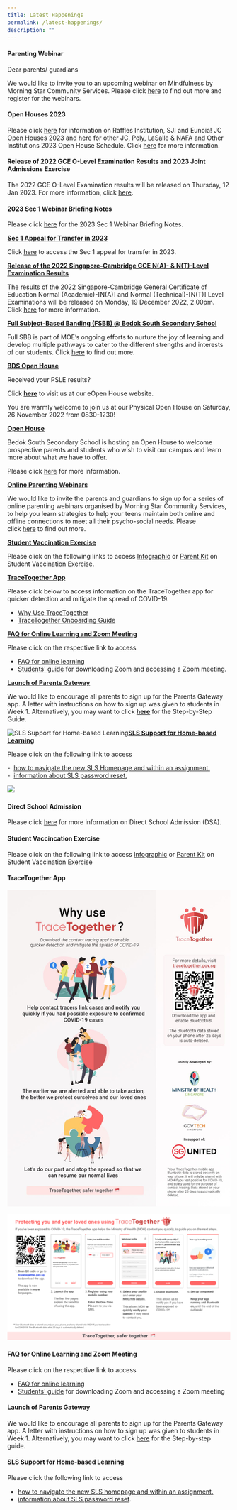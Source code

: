 ```yaml
---
title: Latest Happenings
permalink: /latest-happenings/
description: ""
---
```

#### Parenting Webinar

Dear parents/ guardians

We would like to invite you to an upcoming webinar on Mindfulness by Morning Star Community Services. Please click [here](https://mailchi.mp/morningstar/webinar-mindfulness?e=f91eb6b78a) to find out more and register for the webinars. 


#### Open Houses 2023

Please click [here](/files/Open%20Houses%202023%20RI%20SJI%20and%20Eunoia.pdf) for information on Raffles Institution, SJI and Eunoia! JC Open Houses 2023 and [here](/files/2023%20Open%20House%20SchedulePolyJC.pdf) for other JC, Poly, LaSalle & NAFA and Other Institutions 2023 Open House Schedule. Click [here](/information-and-links/For-Students/Open-House-2023/) for more information.


#### Release of 2022 GCE O-Level Examination Results and 2023 Joint Admissions Exercise

The 2022 GCE O-Level Examination results will be released on Thursday, 12 Jan 2023. For more information, click [here](/information-and-links/For-Students/2022-O-Level-Results-Release/).

#### 2023 Sec 1 Webinar Briefing Notes

Please click [here](/files/2023%20Welcome_Sec%201.pdf) for the 2023 Sec 1 Webinar Briefing Notes.

[**Sec 1 Appeal for Transfer in 2023**](https://bedoksouthsec.moe.edu.sg/#)

Click [here](https://bedoksouthsec-moe-edu-sg-admin.cwp.sg/information-for-sec-1-2023/secondary-1-appeal-for-transfer-in-2023) to access the Sec 1 appeal for transfer in 2023.

[**Release of the 2022 Singapore-Cambridge GCE N(A)- & N(T)-Level Examination Results**](https://bedoksouthsec.moe.edu.sg/#)

The results of the 2022 Singapore-Cambridge General Certificate of Education Normal (Academic)-\[N(A)\] and Normal (Technical)-\[N(T)\] Level Examinations will be released on Monday, 19 December 2022, 2.00pm. Click [here](https://bedoksouthsec-moe-edu-sg-admin.cwp.sg/information-and-links/for-students/2022-n-a-n-t-results-release) for more information.

[**Full Subject-Based Banding (FSBB) @ Bedok South Secondary School**](https://bedoksouthsec.moe.edu.sg/#)

Full SBB is part of MOE’s ongoing efforts to nurture the joy of learning and develop multiple pathways to cater to the different strengths and interests of our students. Click [here](https://bedoksouthsec-moe-edu-sg-admin.cwp.sg/curriculum/full-subject-based-banding-fsbb-at-bedok-south-secondary-school) to find out more.

[**BDS Open House**](https://bedoksouthsec.moe.edu.sg/#)

Received your PSLE results?

Click [**here**](https://sites.google.com/moe.edu.sg/bds-eopen-house-2022/home) to visit us at our eOpen House website.

You are warmly welcome to join us at our Physical Open House on Saturday, 26 November 2022 from 0830-1230!

[**Open House**](https://bedoksouthsec.moe.edu.sg/#)

Bedok South Secondary School is hosting an Open House to welcome prospective parents and students who wish to visit our campus and learn more about what we have to offer.

Please click [here](https://bedoksouthsec-moe-edu-sg-admin.cwp.sg/open-house) for more information.

[**Online Parenting Webinars**](https://bedoksouthsec.moe.edu.sg/#)

We would like to invite the parents and guardians to sign up for a series of online parenting webinars organised by Morning Star Community Services, to help you learn strategies to help your teens maintain both online and offline connections to meet all their psycho-social needs. Please click [here](https://bedoksouthsec-moe-edu-sg-admin.cwp.sg/information-and-links/for-parents/parents-in-education) to find out more. 

[**Student Vaccination Exercise**](https://bedoksouthsec.moe.edu.sg/#)

Please click on the following links to access [Infographic](http://bedoksouthsec-moe-edu-sg-admin.cwp.sg/qql/slot/u755/Announcements/Infographic%20on%20Student%20Vaccination%20Exercise.pdf) or [Parent Kit](http://bedoksouthsec-moe-edu-sg-admin.cwp.sg/qql/slot/u755/Announcements/Parent%20Kit%20on%20Student%20Vaccination%20Exercise.pdf) on Student Vaccination Exercise.

[**TraceTogether App**](https://bedoksouthsec.moe.edu.sg/#)

Please click below to access information on the TraceTogether app for quicker detection and mitigate the spread of COVID-19.

*   [Why Use TraceTogether](http://bedoksouthsec-moe-edu-sg-admin.cwp.sg/qql/slot/u755/Announcements/Why%20Use%20TraceTogether.png) 
*   [TraceTogether Onboarding Guide](http://bedoksouthsec-moe-edu-sg-admin.cwp.sg/qql/slot/u755/Announcements/TraceTogether%20Onboarding%20Guide%20for%20citizens%20(6%20June).png)

[**FAQ for Online Learning and Zoom Meeting**](https://bedoksouthsec.moe.edu.sg/#)

Please click on the respective link to access

*   [FAQ for online learning](http://bedoksouthsec-moe-edu-sg-admin.cwp.sg/qql/slot/u755/Announcements/FAQ%20for%20online%20learning.pdf)
*   [Students' guide](http://bedoksouthsec-moe-edu-sg-admin.cwp.sg/qql/slot/u755/Announcements/Students'%20Guide%20to%20Video%20Conferencing%20with%20Teachers%20Using%20Zoom%20for%20HBL%20(MOE%20ETD%20-%20Version%2020March2020)%20(1).pdf) for downloading Zoom and accessing a Zoom meeting.

[**Launch of Parents Gateway**](https://bedoksouthsec.moe.edu.sg/#)

We would like to encourage all parents to sign up for the Parents Gateway app. A letter with instructions on how to sign up was given to students in Week 1. Alternatively, you may want to click **[here](http://bedoksouthsec-moe-edu-sg-admin.cwp.sg/qql/slot/u755/Announcements/Letter%20-%20Parents%20Gateway%20(Beta)%20(BSSS).pdf)** for the Step-by-Step Guide.

![SLS Support for Home-based Learning](https://bedoksouthsec.moe.edu.sg/qql/slot/articles/ig02/67249d42d_1026.jpg)[**SLS Support for Home-based Learning**](https://bedoksouthsec.moe.edu.sg/#)

Please click on the following link to access

\-  [how to navigate the new SLS Homepage and within an assignment.](http://bedoksouthsec-moe-edu-sg-admin.cwp.sg/qql/slot/u755/About%20Us/Student%20E-Poster%20for%20Navigation%20on%20SLS.pdf "new SLS interface")  
\-  [information about SLS password reset.](https://bedoksouthsec-moe-edu-sg-admin.cwp.sg/information-and-links/for-students/student-learning-space-sls/sls-support-for-home-based-learning)

![](https://bedoksouthsec.moe.edu.sg/pix/spacer.gif)

#### Direct School Admission

Please click [here](/about-us/admissions/direct-school-admission-dsa) for more information on Direct School Admission (DSA).

#### Student Vaccincation Exercise

Please click on the following link to access [Infographic](/files/Infographic%20on%20Student%20Vaccination%20Exercise.pdf) or [Parent Kit](/files/Parent%20Kit%20on%20Student%20Vaccination%20Exercise.pdf) on Student Vaccination Exercise

#### TraceTogether App

![Why Use TraceTogether](/images/Why%20Use%20TraceTogether.png)

![TraceTogether Onboarding Guide](/images/TraceTogether%20Onboarding%20Guide%20for%20citizens%20(6%20June).png)


#### FAQ for Online Learning and Zoom Meeting
	
Please click on the respective link to access

* [FAQ for online learning](/files/FAQ%20for%20online%20learning.pdf)
* [Students' guide](/files/Students'%20Guide%20to%20Video%20Conferencing%20with%20Teachers%20Using%20Zoom%20for%20HBL%20MOE%20ETD.pdf) for downloading Zoom and accessing a Zoom meeting

#### Launch of Parents Gateway

We would like to encourage all parents to sign up for the Parents Gateway app. A letter with instructions on how to sign up was given to students in Week 1. Alternatively, you may want to click [here](/files/Letter%20-%20Parents%20Gateway%20(Beta)%20(BSSS).pdf) for the Step-by-step guide.

#### SLS Support for Home-based Learning

Please click the following link to access

* [how to navigate the new SLS homepage and within an assignment.](/files/Student%20E-Poster%20for%20Navigation%20on%20SLS.pdf)
* [information about SLS password reset](/information-and-links/for-students/student-learning-space-sls).